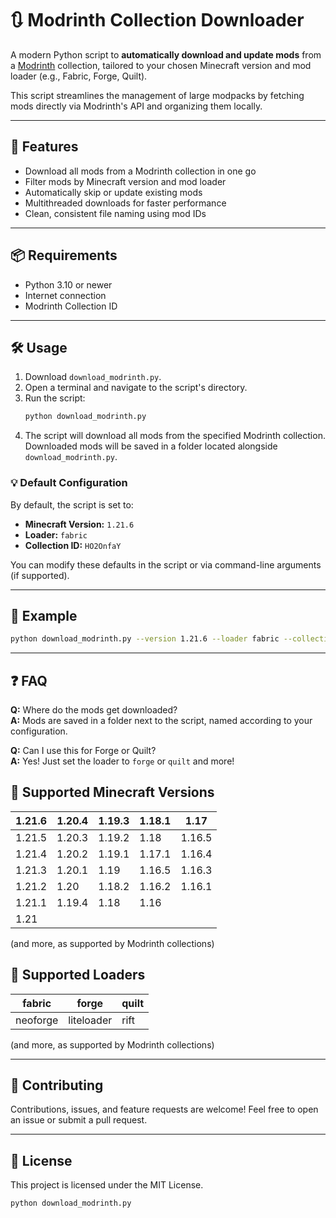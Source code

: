 # 🔃 Modrinth Collection Downloader

A modern Python script to **automatically download and update mods** from a [Modrinth](https://modrinth.com) collection, tailored to your chosen Minecraft version and mod loader (e.g., Fabric, Forge, Quilt).

This script streamlines the management of large modpacks by fetching mods directly via Modrinth's API and organizing them locally.

---

## 🚀 Features

- Download all mods from a Modrinth collection in one go
- Filter mods by Minecraft version and mod loader
- Automatically skip or update existing mods
- Multithreaded downloads for faster performance
- Clean, consistent file naming using mod IDs

---

## 📦 Requirements

- Python 3.10 or newer
- Internet connection
- Modrinth Collection ID

---

## 🛠️ Usage

1. Download `download_modrinth.py`.
2. Open a terminal and navigate to the script's directory.
3. Run the script:
   ```bash
   python download_modrinth.py
   ```
4. The script will download all mods from the specified Modrinth collection. Downloaded mods will be saved in a folder located alongside `download_modrinth.py`.

### 💡 Default Configuration

By default, the script is set to:
- **Minecraft Version:** `1.21.6`
- **Loader:** `fabric`
- **Collection ID:** `HO2OnfaY`

You can modify these defaults in the script or via command-line arguments (if supported).

---

## 📖 Example

```bash
python download_modrinth.py --version 1.21.6 --loader fabric --collection HO2OnfaY
```

---

## ❓ FAQ

**Q:** Where do the mods get downloaded?  
**A:** Mods are saved in a folder next to the script, named according to your configuration.

**Q:** Can I use this for Forge or Quilt?  
**A:** Yes! Just set the loader to `forge` or `quilt` and more!

## 📝 Supported Minecraft Versions

| 1.21.6   | 1.20.4 | 1.19.3 | 1.18.1 | 1.17   |
|----------|--------|--------|--------|--------|
| 1.21.5   | 1.20.3 | 1.19.2 | 1.18   | 1.16.5 |
| 1.21.4   | 1.20.2 | 1.19.1 | 1.17.1 | 1.16.4 |
| 1.21.3   | 1.20.1 | 1.19   | 1.16.5 | 1.16.3 |
| 1.21.2   | 1.20   | 1.18.2 | 1.16.2 | 1.16.1 |
| 1.21.1   | 1.19.4 | 1.18   | 1.16   |        |
| 1.21     |        |        |        |        |

(and more, as supported by Modrinth collections)

## 📝 Supported Loaders

| fabric     | forge      | quilt      |
|------------|------------|------------|
| neoforge   | liteloader | rift       |

(and more, as supported by Modrinth collections)

---

## 🤝 Contributing

Contributions, issues, and feature requests are welcome! Feel free to open an issue or submit a pull request.

---

## 📄 License

This project is licensed under the MIT License.

```bash
python download_modrinth.py
